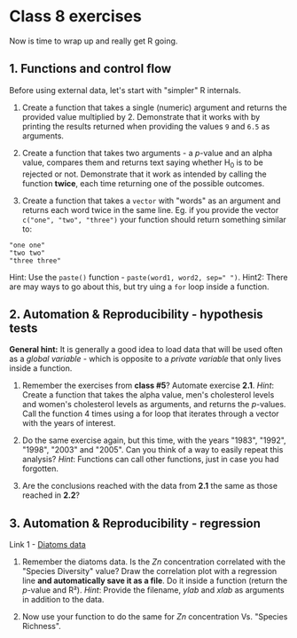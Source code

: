 # Class 8 exercises

Now is time to wrap up and really get R going.

## 1. Functions and control flow

Before using external data, let's start with "simpler" R internals.

1. Create a function that takes a single (numeric) argument and returns the provided value multiplied by 2. Demonstrate that it works with by printing the results returned when providing the values `9` and `6.5` as arguments.

2. Create a function that takes two arguments - a *p*-value and an alpha value, compares them and returns text saying whether H<sub>0</sub> is to be rejected or not. Demonstrate that it work as intended by calling the function **twice**, each time returning one of the possible outcomes.

3. Create a function that takes a `vector` with "words" as an argument and returns each word twice in the same line. Eg. if you provide the vector `c("one", "two", "three")` your function should return something similar to:

```
"one one"
"two two"
"three three"
```

Hint: Use the `paste()` function - `paste(word1, word2, sep=" ")`.
Hint2: There are may ways to go about this, but try uing a `for` loop inside a function.


## 2. Automation & Reproducibility - hypothesis tests

**General hint:** It is generally a good idea to load data that will be used often as a *global variable* - which is opposite to a *private variable* that only lives inside a function.

1. Remember the exercises from **class #5**? Automate exercise **2.1**.
*Hint*: Create a function that takes the alpha value, men's cholesterol levels and women's cholesterol levels as arguments, and returns the *p*-values. Call the function 4 times using a for loop that iterates through a vector with the years of interest.

2. Do the same exercise again, but this time, with the years "1983", "1992", "1998", "2003" and "2005". Can you think of a way to easily repeat this analysis?
*Hint*: Functions can call other functions, just in case you had forgotten.

3. Are the conclusions reached with the data from **2.1** the same as those reached in **2.2**?


## 3. Automation & Reproducibility - regression

Link 1 - [Diatoms data](https://gitlab.com/StuntsPT/bp2021/raw/master/docs/classes/C05_assets/Dados_diatoms_heavymetals.csv)

1. Remember the diatoms data. Is the *Zn* concentration correlated with the "Species Diversity" value? Draw the correlation plot with a regression line **and automatically save it as a file**. Do it inside a function (return the *p*-value and R²).
*Hint*: Provide the filename, *ylab* and *xlab* as arguments in addition to the data.

2. Now use your function to do the same for *Zn* concentration Vs. "Species Richness".
